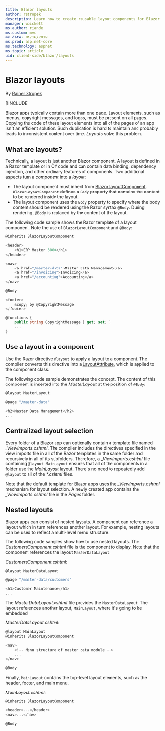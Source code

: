 ```yaml
---
title: Blazor layouts
author: rstropek
description: Learn how to create reusable layout components for Blazor apps.
manager: wpickett
ms.author: riande
ms.custom: mvc
ms.date: 04/16/2018
ms.prod: asp.net-core
ms.technology: aspnet
ms.topic: article
uid: client-side/blazor/layouts
---
```

# Blazor layouts

By [Rainer Stropek](https://www.timecockpit.com)

[!INCLUDE[](~/includes/blazor-preview-notice.md)]

Blazor apps typically contain more than one page. Layout elements, such as menus, copyright messages, and logos, must be present on all pages. Copying the code of these layout elements into all of the pages of an app isn't an efficient solution. Such duplication is hard to maintain and probably leads to inconsistent content over time. *Layouts* solve this problem.

## What are layouts?

Technically, a layout is just another Blazor component. A layout is defined in a Razor template or in C# code and can contain data binding, dependency injection, and other ordinary features of components. Two additional aspects turn a *component* into a *layout*:

* The layout component must inherit from [BlazorLayoutComponent](/api/Microsoft.AspNetCore.Blazor.Layouts.BlazorLayoutComponent.html). `BlazorLayoutComponent` defines a `Body` property that contains the content to be rendered inside the layout.
* The layout component uses the `Body` property to specify where the body content should be rendered using the Razor syntax `@Body`. During rendering, `@Body` is replaced by the content of the layout.

The following code sample shows the Razor template of a layout component. Note the use of `BlazorLayoutComponent` and `@Body`:

```csharp
@inherits BlazorLayoutComponent

<header>
    <h1>ERP Master 3000</h1>
</header>

<nav>
    <a href="/master-data">Master Data Management</a>
    <a href="/invoicing">Invoicing</a>
    <a href="/accounting">Accounting</a>
</nav>

@Body

<footer>
    &copy; by @CopyrightMessage
</footer>

@functions {
    public string CopyrightMessage { get; set; }
    ...
}
```

## Use a layout in a component

Use the Razor directive `@layout` to apply a layout to a component. The compiler converts this directive into a [LayoutAttribute](/api/Microsoft.AspNetCore.Blazor.Layouts.LayoutAttribute.html), which is applied to the component class.

The following code sample demonstrates the concept. The content of this component is inserted into the *MasterLayout* at the position of `@Body`:

```csharp
@layout MasterLayout

@page "/master-data"

<h2>Master Data Management</h2>
...
```

## Centralized layout selection

Every folder of a Blazor app can optionally contain a template file named *_ViewImports.cshtml*. The compiler includes the directives specified in the view imports file in all of the Razor templates in the same folder and recursively in all of its subfolders. Therefore, a *_ViewImports.cshtml* file containing `@layout MainLayout` ensures that all of the components in a folder use the *MainLayout* layout. There's no need to repeatedly add `@layout` to all of the *\*.cshtml* files.

Note that the default template for Blazor apps uses the *_ViewImports.cshtml* mechanism for layout selection. A newly created app contains the *_ViewImports.cshtml* file in the *Pages* folder.

## Nested layouts

Blazor apps can consist of nested layouts. A component can reference a layout which in turn references another layout. For example, nesting layouts can be used to reflect a multi-level menu structure.

The following code samples show how to use nested layouts. The *CustomersComponent.cshtml* file is the component to display. Note that the component references the layout `MasterDataLayout`.

*CustomersComponent.cshtml*:

```csharp
@layout MasterDataLayout

@page "/master-data/customers"

<h1>Customer Maintenance</h1>
...
```

The *MasterDataLayout.cshtml* file provides the `MasterDataLayout`. The layout references another layout, `MainLayout`, where it's going to be embedded.

*MasterDataLayout.cshtml*:

```csharp
@layout MainLayout
@inherits BlazorLayoutComponent

<nav>
    <!-- Menu structure of master data module -->
    ...
</nav>

@Body
```

Finally, `MainLayout` contains the top-level layout elements, such as the header, footer, and main menu.

*MainLayout.cshtml*:

```csharp
@inherits BlazorLayoutComponent

<header>...</header>
<nav>...</nav>

@Body
```

